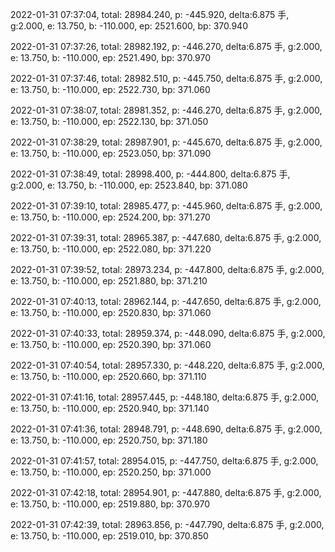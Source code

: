 2022-01-31 07:37:04, total: 28984.240, p: -445.920, delta:6.875 手, g:2.000, e: 13.750, b: -110.000, ep: 2521.600, bp: 370.940

2022-01-31 07:37:26, total: 28982.192, p: -446.270, delta:6.875 手, g:2.000, e: 13.750, b: -110.000, ep: 2521.490, bp: 370.970

2022-01-31 07:37:46, total: 28982.510, p: -445.750, delta:6.875 手, g:2.000, e: 13.750, b: -110.000, ep: 2522.730, bp: 371.060

2022-01-31 07:38:07, total: 28981.352, p: -446.270, delta:6.875 手, g:2.000, e: 13.750, b: -110.000, ep: 2522.130, bp: 371.050

2022-01-31 07:38:29, total: 28987.901, p: -445.670, delta:6.875 手, g:2.000, e: 13.750, b: -110.000, ep: 2523.050, bp: 371.090

2022-01-31 07:38:49, total: 28998.400, p: -444.800, delta:6.875 手, g:2.000, e: 13.750, b: -110.000, ep: 2523.840, bp: 371.080

2022-01-31 07:39:10, total: 28985.477, p: -445.960, delta:6.875 手, g:2.000, e: 13.750, b: -110.000, ep: 2524.200, bp: 371.270

2022-01-31 07:39:31, total: 28965.387, p: -447.680, delta:6.875 手, g:2.000, e: 13.750, b: -110.000, ep: 2522.080, bp: 371.220

2022-01-31 07:39:52, total: 28973.234, p: -447.800, delta:6.875 手, g:2.000, e: 13.750, b: -110.000, ep: 2521.880, bp: 371.210

2022-01-31 07:40:13, total: 28962.144, p: -447.650, delta:6.875 手, g:2.000, e: 13.750, b: -110.000, ep: 2520.830, bp: 371.060

2022-01-31 07:40:33, total: 28959.374, p: -448.090, delta:6.875 手, g:2.000, e: 13.750, b: -110.000, ep: 2520.390, bp: 371.060

2022-01-31 07:40:54, total: 28957.330, p: -448.220, delta:6.875 手, g:2.000, e: 13.750, b: -110.000, ep: 2520.660, bp: 371.110

2022-01-31 07:41:16, total: 28957.445, p: -448.180, delta:6.875 手, g:2.000, e: 13.750, b: -110.000, ep: 2520.940, bp: 371.140

2022-01-31 07:41:36, total: 28948.791, p: -448.690, delta:6.875 手, g:2.000, e: 13.750, b: -110.000, ep: 2520.750, bp: 371.180

2022-01-31 07:41:57, total: 28954.015, p: -447.750, delta:6.875 手, g:2.000, e: 13.750, b: -110.000, ep: 2520.250, bp: 371.000

2022-01-31 07:42:18, total: 28954.901, p: -447.880, delta:6.875 手, g:2.000, e: 13.750, b: -110.000, ep: 2519.880, bp: 370.970

2022-01-31 07:42:39, total: 28963.856, p: -447.790, delta:6.875 手, g:2.000, e: 13.750, b: -110.000, ep: 2519.010, bp: 370.850